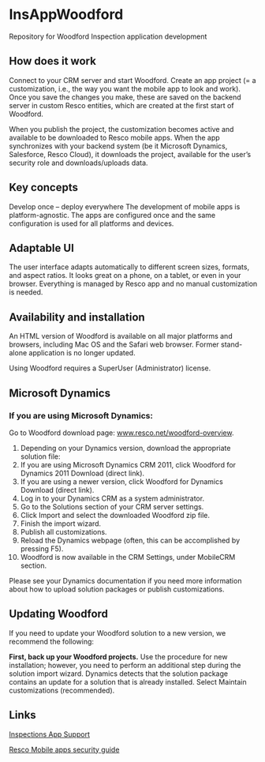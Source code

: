 # InsAppWoodford

Repository for Woodford Inspection application development

## How does it work
Connect to your CRM server and start Woodford. Create an app project (= a customization, i.e., the way you want the mobile app to look and work). Once you save the changes you make, these are saved on the backend server in custom Resco entities, which are created at the first start of Woodford.

When you publish the project, the customization becomes active and available to be downloaded to Resco mobile apps. When the app synchronizes with your backend system (be it Microsoft Dynamics, Salesforce, Resco Cloud), it downloads the project, available for the user’s security role and downloads/uploads data.

## Key concepts
Develop once – deploy everywhere
The development of mobile apps is platform-agnostic. The apps are configured once and the same configuration is used for all platforms and devices.
## Adaptable UI
The user interface adapts automatically to different screen sizes, formats, and aspect ratios. It looks great on a phone, on a tablet, or even in your browser. Everything is managed by Resco app and no manual customization is needed.
## Availability and installation
An HTML version of Woodford is available on all major platforms and browsers, including Mac OS and the Safari web browser. Former stand-alone application is no longer updated.

Using Woodford requires a SuperUser (Administrator) license.

## Microsoft Dynamics
### If you are using Microsoft Dynamics:

Go to Woodford download page: www.resco.net/woodford-overview.
1. Depending on your Dynamics version, download the appropriate solution file:
2. If you are using Microsoft Dynamics CRM 2011, click Woodford for Dynamics 2011 Download (direct link).
3. If you are using a newer version, click Woodford for Dynamics Download (direct link).
4. Log in to your Dynamics CRM as a system administrator.
5. Go to the Solutions section of your CRM server settings.
6. Click Import and select the downloaded Woodford zip file.
7. Finish the import wizard.
8. Publish all customizations.
9. Reload the Dynamics webpage (often, this can be accomplished by pressing F5).
10. Woodford is now available in the CRM Settings, under MobileCRM section.

Please see your Dynamics documentation if you need more information about how to upload solution packages or publish customizations.

## Updating Woodford
If you need to update your Woodford solution to a new version, we recommend the following:

**First, back up your Woodford projects.**
Use the procedure for new installation; however, you need to perform an additional step during the solution import wizard. Dynamics detects that the solution package contains an update for a solution that is already installed. Select Maintain customizations (recommended).

## Links
[Inspections App Support](https://www.resco.net/support/guides/resco-inspections/ "Resco Inspection Support pages")

[Resco Mobile apps security guide](https://www.resco.net/resco-mobile-crm-security-guide/ "Woodford app security guide")
